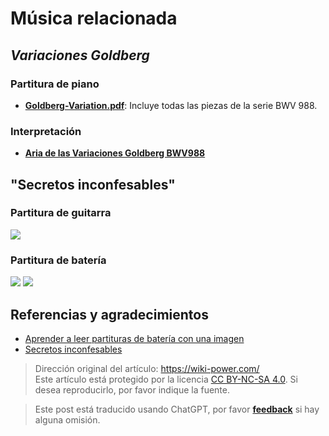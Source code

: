 # Música relacionada

## _Variaciones Goldberg_

### Partitura de piano

- [**Goldberg-Variation.pdf**](https://github.com/linyuxuanlin/File-host/blob/main/docs/Goldberg-Variation.pdf): Incluye todas las piezas de la serie BWV 988.

### Interpretación

- [**Aria de las Variaciones Goldberg BWV988**](https://www.bilibili.com/video/av86981368#reply2336107317)

## "Secretos inconfesables"

### Partitura de guitarra

![](https://f004.backblazeb2.com/file/wiki-media/img/20200215141455.png)

### Partitura de batería

![](https://f004.backblazeb2.com/file/wiki-media/img/20200215141644.png)
![](https://f004.backblazeb2.com/file/wiki-media/img/20200215141727.png)

## Referencias y agradecimientos

- [Aprender a leer partituras de batería con una imagen](https://zhuanlan.zhihu.com/p/37721158)
- [Secretos inconfesables](https://yoopu.me/view/BXjRgMXY#c=false&e=false&n=false&s=false&i=ukulele&k=0)

> Dirección original del artículo: <https://wiki-power.com/>  
> Este artículo está protegido por la licencia [CC BY-NC-SA 4.0](https://creativecommons.org/licenses/by/4.0/deed.zh). Si desea reproducirlo, por favor indique la fuente.

> Este post está traducido usando ChatGPT, por favor [**feedback**](https://github.com/linyuxuanlin/Wiki_MkDocs/issues/new) si hay alguna omisión.